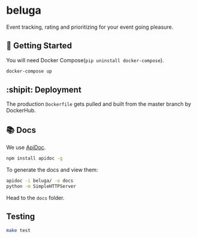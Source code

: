 beluga
===================

Event tracking, rating and prioritizing for your event going pleasure.


## :running: Getting Started

You will need Docker Compose(`pip uninstall docker-compose`).

```bash
docker-compose up
```

## :shipit: Deployment

The production `Dockerfile` gets pulled and built from the master
branch by DockerHub.

## :books: Docs

We use [ApiDoc](http://apidocjs.com/).

```bash
npm install apidoc -g
```

To generate the docs and view them:

```bash
apidoc -i beluga/ -o docs
python -m SimpleHTTPServer
```

Head to the `docs` folder.

## Testing

```bash
make test
```